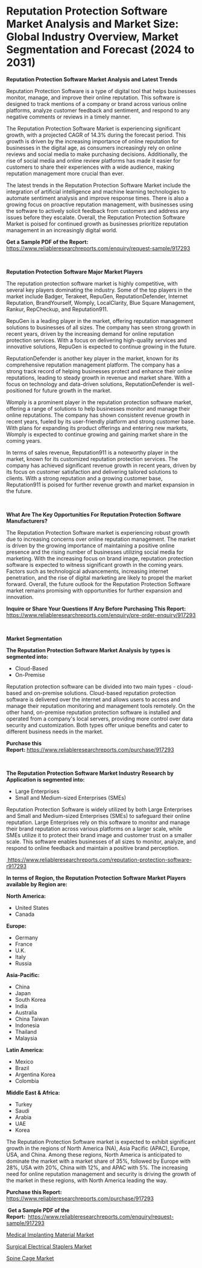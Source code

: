 <p><h1>Reputation Protection Software Market Analysis and Market Size: Global Industry Overview, Market Segmentation and Forecast (2024 to 2031)</h1></p><p><strong>Reputation Protection Software Market Analysis and Latest Trends</strong></p>
<p><p>Reputation Protection Software is a type of digital tool that helps businesses monitor, manage, and improve their online reputation. This software is designed to track mentions of a company or brand across various online platforms, analyze customer feedback and sentiment, and respond to any negative comments or reviews in a timely manner.</p><p>The Reputation Protection Software Market is experiencing significant growth, with a projected CAGR of 14.3% during the forecast period. This growth is driven by the increasing importance of online reputation for businesses in the digital age, as consumers increasingly rely on online reviews and social media to make purchasing decisions. Additionally, the rise of social media and online review platforms has made it easier for customers to share their experiences with a wide audience, making reputation management more crucial than ever.</p><p>The latest trends in the Reputation Protection Software Market include the integration of artificial intelligence and machine learning technologies to automate sentiment analysis and improve response times. There is also a growing focus on proactive reputation management, with businesses using the software to actively solicit feedback from customers and address any issues before they escalate. Overall, the Reputation Protection Software Market is poised for continued growth as businesses prioritize reputation management in an increasingly digital world.</p></p>
<p><strong>Get a Sample PDF of the Report:&nbsp;</strong> <a href="https://www.reliableresearchreports.com/enquiry/request-sample/917293">https://www.reliableresearchreports.com/enquiry/request-sample/917293</a></p>
<p>&nbsp;</p>
<p><strong>Reputation Protection Software Major Market Players</strong></p>
<p><p>The reputation protection software market is highly competitive, with several key players dominating the industry. Some of the top players in the market include Badger, Terakeet, RepuGen, ReputationDefender, Internet Reputation, BrandYourself, Womply, LocalClarity, Blue Square Management, Rankur, RepCheckup, and Reputation911.</p><p>RepuGen is a leading player in the market, offering reputation management solutions to businesses of all sizes. The company has seen strong growth in recent years, driven by the increasing demand for online reputation protection services. With a focus on delivering high-quality services and innovative solutions, RepuGen is expected to continue growing in the future.</p><p>ReputationDefender is another key player in the market, known for its comprehensive reputation management platform. The company has a strong track record of helping businesses protect and enhance their online reputations, leading to steady growth in revenue and market share. With a focus on technology and data-driven solutions, ReputationDefender is well-positioned for future growth in the market.</p><p>Womply is a prominent player in the reputation protection software market, offering a range of solutions to help businesses monitor and manage their online reputations. The company has shown consistent revenue growth in recent years, fueled by its user-friendly platform and strong customer base. With plans for expanding its product offerings and entering new markets, Womply is expected to continue growing and gaining market share in the coming years.</p><p>In terms of sales revenue, Reputation911 is a noteworthy player in the market, known for its customized reputation protection services. The company has achieved significant revenue growth in recent years, driven by its focus on customer satisfaction and delivering tailored solutions to clients. With a strong reputation and a growing customer base, Reputation911 is poised for further revenue growth and market expansion in the future.</p></p>
<p>&nbsp;</p>
<p><strong>What Are The Key Opportunities For Reputation Protection Software Manufacturers?</strong></p>
<p><p>The Reputation Protection Software market is experiencing robust growth due to increasing concerns over online reputation management. The market is driven by the growing importance of maintaining a positive online presence and the rising number of businesses utilizing social media for marketing. With the increasing focus on brand image, reputation protection software is expected to witness significant growth in the coming years. Factors such as technological advancements, increasing internet penetration, and the rise of digital marketing are likely to propel the market forward. Overall, the future outlook for the Reputation Protection Software market remains promising with opportunities for further expansion and innovation.</p></p>
<p><strong>Inquire or Share Your Questions If Any Before Purchasing This Report:</strong> <a href="https://www.reliableresearchreports.com/enquiry/pre-order-enquiry/917293">https://www.reliableresearchreports.com/enquiry/pre-order-enquiry/917293</a></p>
<p>&nbsp;</p>
<p><strong>Market Segmentation</strong></p>
<p><strong>The Reputation Protection Software Market Analysis by types is segmented into:</strong></p>
<p><ul><li>Cloud-Based</li><li>On-Premise</li></ul></p>
<p><p>Reputation protection software can be divided into two main types - cloud-based and on-premise solutions. Cloud-based reputation protection software is delivered over the internet and allows users to access and manage their reputation monitoring and management tools remotely. On the other hand, on-premise reputation protection software is installed and operated from a company's local servers, providing more control over data security and customization. Both types offer unique benefits and cater to different business needs in the market.</p></p>
<p><strong>Purchase this Report:&nbsp;</strong><a href="https://www.reliableresearchreports.com/purchase/917293">https://www.reliableresearchreports.com/purchase/917293</a></p>
<p>&nbsp;</p>
<p><strong>The Reputation Protection Software Market Industry Research by Application is segmented into:</strong></p>
<p><ul><li>Large Enterprises</li><li>Small and Medium-sized Enterprises (SMEs)</li></ul></p>
<p><p>Reputation Protection Software is widely utilized by both Large Enterprises and Small and Medium-sized Enterprises (SMEs) to safeguard their online reputation. Large Enterprises rely on this software to monitor and manage their brand reputation across various platforms on a larger scale, while SMEs utilize it to protect their brand image and customer trust on a smaller scale. This software enables businesses of all sizes to monitor, analyze, and respond to online feedback and maintain a positive brand perception.</p></p>
<p><a href="https://www.reliableresearchreports.com/reputation-protection-software-r917293">&nbsp;https://www.reliableresearchreports.com/reputation-protection-software-r917293</a></p>
<p><strong>In terms of Region, the Reputation Protection Software Market Players available by Region are:</strong></p>
<p>
    <p> <strong> North America: </strong>
        <ul>
            <li>United States</li>
            <li>Canada</li>
        </ul>
        </p> 
    <p> <strong> Europe: </strong>
        <ul>
            <li>Germany</li>
            <li>France</li>
            <li>U.K.</li>
            <li>Italy</li>
            <li>Russia</li>
        </ul>
        </p> 
    <p> <strong> Asia-Pacific: </strong>
        <ul>
            <li>China</li>
            <li>Japan</li>
            <li>South Korea</li>
            <li>India</li>
            <li>Australia</li>
            <li>China Taiwan</li>
            <li>Indonesia</li>
            <li>Thailand</li>
            <li>Malaysia</li>
        </ul>
        </p> 
    <p> <strong> Latin America: </strong>
        <ul>
            <li>Mexico</li>
            <li>Brazil</li>
            <li>Argentina Korea</li>
            <li>Colombia</li>
        </ul>
        </p> 
    <p> <strong> Middle East & Africa: </strong>
        <ul>
            <li>Turkey</li>
            <li>Saudi</li>
            <li>Arabia</li>
            <li>UAE</li>
            <li>Korea</li>
        </ul>
    </p>
    </p>
<p><p>The Reputation Protection Software market is expected to exhibit significant growth in the regions of North America (NA), Asia Pacific (APAC), Europe, USA, and China. Among these regions, North America is anticipated to dominate the market with a market share of 35%, followed by Europe with 28%, USA with 20%, China with 12%, and APAC with 5%. The increasing need for online reputation management and security is driving the growth of the market in these regions, with North America leading the way.</p></p>
<p><strong>Purchase this Report: </strong><a href="https://www.reliableresearchreports.com/purchase/917293">https://www.reliableresearchreports.com/purchase/917293</a></p>
<p>&nbsp;<strong>Get a Sample PDF of the Report:&nbsp;&nbsp;</strong><a href="https://www.reliableresearchreports.com/enquiry/request-sample/917293">https://www.reliableresearchreports.com/enquiry/request-sample/917293</a></p>
<p><strong></strong></p>
<p><p><a href="https://github.com/Sherrillcrooksxa8i18ucf2m/Market-Research-Report-List-3/blob/main/medical-implanting-material-market.md">Medical Implanting Material Market</a></p><p><a href="https://github.com/derrinmiltonellis35gcl/Market-Research-Report-List-3/blob/main/surgical-electrical-staplers-market.md">Surgical Electrical Staplers Market</a></p><p><a href="https://view.publitas.com/reportprime-1/global-spine-cage-market-focus-on-product-type-lumbar-cervical-thoracolumbar-thoracic-end-user-and-region-analysis-and-forecast-2024-2031/">Spine Cage Market</a></p></p>